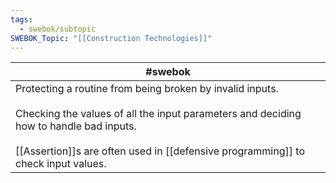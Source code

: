 ```yaml
---
tags:
  - swebok/subtopic
SWEBOK_Topic: "[[Construction Technologies]]"
---
```


| #swebok                                                                                                                                                                                                                                          |
| ------------------------------------------------------------------------------------------------------------------------------------------------------------------------------------------------------------------------------------------------ |
| Protecting a routine from being broken by invalid inputs.<br><br>Checking the values of all the input parameters and deciding how to handle bad inputs.<br><br>[[Assertion]]s are often used in [[defensive programming]] to check input values. |
